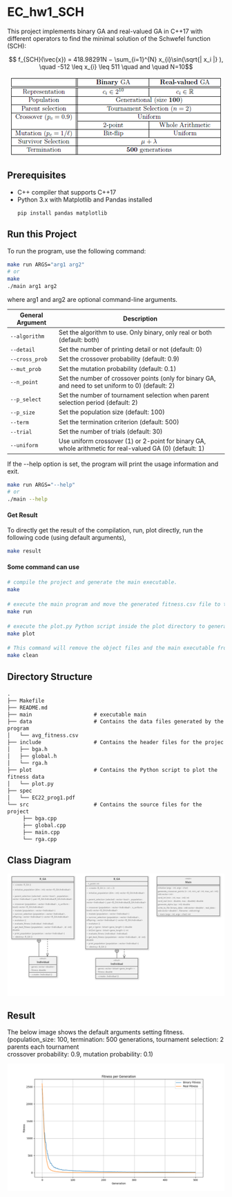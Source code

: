 # EC_hw1_SCH

This project implements binary GA and real-valued GA in C++17 with different operators to find the minimal solution of the Schwefel function (SCH):

$$ f_{SCH}(\vec{x}) = 418.98291N − \sum_{i=1}^{N} x_{i}\sin(\sqrt{| x_i |} ), \quad -512 \leq x_{i} \leq 511 \quad and \quad N=10$$ 

<p align="center">
<img src="show/spec.png">
</p>

## Prerequisites
- C++ compiler that supports C++17
- Python 3.x with Matplotlib and Pandas installed
    ```
    pip install pandas matplotlib
    ```
## Run this Project
To run the program, use the following command:
```bash
make run ARGS="arg1 arg2"
# or
make
./main arg1 arg2
```
where arg1 and arg2 are optional command-line arguments.

| General Argument          | Description                                                                                                   |
| ------------------------- | ------------------------------------------------------------------------------------------------------------- |
| `--algorithm`             | Set the algorithm to use. Only binary, only real or both (default: both)                                      |
| `--detail`                | Set the number of printing detail or not (default: 0)                                                         |
| `--cross_prob`            | Set the crossover probability (default: 0.9)                                                                  |
| `--mut_prob`              | Set the mutation probability (default: 0.1)                                                                   |
| `--n_point`               | Set the number of crossover points (only for binary GA, and need to set uniform to 0) (default: 2)            |
| `--p_select`              | Set the number of tournament selection when parent selection period (default: 2)                              |
| `--p_size`                | Set the population size (default: 100)                                                                        |
| `--term`                  | Set the termination criterion (default: 500)                                                                  |
| `--trial`                 | Set the number of trials (default: 30)                                                                        |
| `--uniform`               | Use uniform crossover (1) or 2-point for binary GA, whole arithmetic for real-valued GA (0) (default: 1)      |

If the --help option is set, the program will print the usage information and exit.
```bash
make run ARGS="--help"
# or
./main --help
```
#### Get Result 
To directly get the result of the compilation, run, plot directly, run the following code (using default arguments),
```bash
make result
```

#### Some command can use
```bash
# compile the project and generate the main executable.
make

# execute the main program and move the generated fitness.csv file to the data directory.
make run

# execute the plot.py Python script inside the plot directory to generate a plot of the fitness data.
make plot 

# This command will remove the object files and the main executable from the build directory.
make clean
```

## Directory Structure

    .
    ├── Makefile 
    ├── README.md
    ├── main                    # executable main
    ├── data                    # Contains the data files generated by the program
    │   └── avg_fitness.csv
    ├── include                 # Contains the header files for the projec      
    │   ├── bga.h
    │   ├── global.h
    │   └── rga.h
    ├── plot                    # Contains the Python script to plot the fitness data          
    │   └── plot.py
    ├── spec
    │   └── EC22_prog1.pdf
    └── src                     # Contains the source files for the project
         ├── bga.cpp
         ├── global.cpp
         ├── main.cpp
         └── rga.cpp

## Class Diagram

<p align="center">
<img src="show/class_diagram.png" width="600">
</p>

## Result
The below image shows the default arguments setting fitness. <br>
(population_size: 100, termination: 500 generations, tournament selection: 2 parents each tournament <br>
 crossover probability: 0.9, mutation probability: 0.1)

<p align="center">
<img src="data/fitness_plot.png" width="800">
</p>
